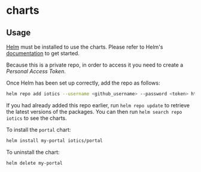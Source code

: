 # charts

## Usage

[Helm](https://helm.sh) must be installed to use the charts.
Please refer to Helm's [documentation](https://helm.sh/docs) to get started.

Because this is a private repo, in order to access it you need to create a _Personal Access Token_.

Once Helm has been set up correctly, add the repo as follows:

```bash
helm repo add iotics --username <github_username> --password <token> https://iotic-labs.github.io/charts
```

If you had already added this repo earlier, run `helm repo update` to retrieve the latest versions of the packages.
You can then run `helm search repo iotics` to see the charts.

To install the `portal` chart:

```bash
helm install my-portal iotics/portal
```

To uninstall the chart:

```bash
helm delete my-portal
```
